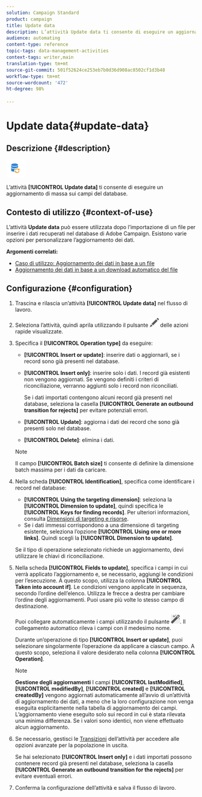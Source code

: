 ```yaml
---
solution: Campaign Standard
product: campaign
title: Update data
description: L’attività Update data ti consente di eseguire un aggiornamento di massa sui campi del database.
audience: automating
content-type: reference
topic-tags: data-management-activities
context-tags: writer,main
translation-type: tm+mt
source-git-commit: 501f52624ce253eb7b0d36d908ac8502cf1d3b48
workflow-type: tm+mt
source-wordcount: '472'
ht-degree: 98%

---
```



# Update data{#update-data}

## Descrizione {#description}

![](assets/data_update.png)

L’attività **[!UICONTROL Update data]** ti consente di eseguire un aggiornamento di massa sui campi del database.

## Contesto di utilizzo {#context-of-use}

L’attività **Update data** può essere utilizzata dopo l’importazione di un file per inserire i dati recuperati nel database di Adobe Campaign. Esistono varie opzioni per personalizzare l’aggiornamento dei dati.

**Argomenti correlati:**

* [Caso di utilizzo: Aggiornamento dei dati in base a un file](../../automating/using/update-database-file.md)
* [Aggiornamento dei dati in base a un download automatico del file](../../automating/using/update-data-automatic-download.md)

## Configurazione {#configuration}

1. Trascina e rilascia un’attività **[!UICONTROL Update data]** nel flusso di lavoro.
1. Seleziona l’attività, quindi aprila utilizzando il pulsante ![](assets/edit_darkgrey-24px.png) delle azioni rapide visualizzate.
1. Specifica il **[!UICONTROL Operation type]** da eseguire:

   * **[!UICONTROL Insert or update]**: inserire dati o aggiornarli, se i record sono già presenti nel database.
   * **[!UICONTROL Insert only]**: inserire solo i dati. I record già esistenti non vengono aggiornati. Se vengono definiti i criteri di riconciliazione, verranno aggiunti solo i record non riconciliati.

      Se i dati importati contengono alcuni record già presenti nel database, seleziona la casella **[!UICONTROL Generate an outbound transition for rejects]** per evitare potenziali errori.

   * **[!UICONTROL Update]**: aggiorna i dati dei record che sono già presenti solo nel database.
   * **[!UICONTROL Delete]**: elimina i dati.

   >[!NOTE]
   >
   >Il campo **[!UICONTROL Batch size]** ti consente di definire la dimensione batch massima per i dati da caricare.

1. Nella scheda **[!UICONTROL Identification]**, specifica come identificare i record nel database:

   * **[!UICONTROL Using the targeting dimension]**: seleziona la **[!UICONTROL Dimension to update]**, quindi specifica le **[!UICONTROL Keys for finding records]**. Per ulteriori informazioni, consulta [Dimensioni di targeting e risorse](../../automating/using/query.md#targeting-dimensions-and-resources).
   * Se i dati immessi corrispondono a una dimensione di targeting esistente, seleziona l’opzione **[!UICONTROL Using one or more links]**. Quindi scegli la **[!UICONTROL Dimension to update]**.

   Se il tipo di operazione selezionato richiede un aggiornamento, devi utilizzare le chiavi di riconciliazione.

1. Nella scheda **[!UICONTROL Fields to update]**, specifica i campi in cui verrà applicato l’aggiornamento e, se necessario, aggiungi le condizioni per l’esecuzione. A questo scopo, utilizza la colonna **[!UICONTROL Taken into account if]**. Le condizioni vengono applicate in sequenza, secondo l’ordine dell’elenco. Utilizza le frecce a destra per cambiare l’ordine degli aggiornamenti. Puoi usare più volte lo stesso campo di destinazione.

   Puoi collegare automaticamente i campi utilizzando il pulsante ![](assets/wkf_magic_wand-24px.png). Il collegamento automatico rileva i campi con il medesimo nome.

   Durante un’operazione di tipo **[!UICONTROL Insert or update]**, puoi selezionare singolarmente l’operazione da applicare a ciascun campo. A questo scopo, seleziona il valore desiderato nella colonna **[!UICONTROL Operation]**.

   >[!NOTE]
   >
   >**Gestione degli aggiornamenti** I campi **[!UICONTROL lastModified]**, **[!UICONTROL modifiedBy]**, **[!UICONTROL created]** e **[!UICONTROL createdBy]** vengono aggiornati automaticamente all’avvio di un’attività di aggiornamento dei dati, a meno che la loro configurazione non venga eseguita esplicitamente nella tabella di aggiornamento dei campi. L’aggiornamento viene eseguito solo sui record in cui è stata rilevata una minima differenza. Se i valori sono identici, non viene effettuato alcun aggiornamento.

1. Se necessario, gestisci le [Transizioni](../../automating/using/activity-properties.md) dell’attività per accedere alle opzioni avanzate per la popolazione in uscita.

   Se hai selezionato **[!UICONTROL Insert only]** e i dati importati possono contenere record già presenti nel database, seleziona la casella **[!UICONTROL Generate an outbound transition for the rejects]** per evitare eventuali errori.

1. Conferma la configurazione dell’attività e salva il flusso di lavoro.

